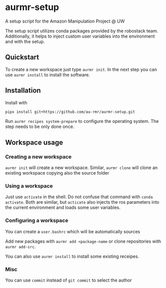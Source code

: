 # aurmr-setup 

A setup script for the Amazon Manipulation Project @ UW

The setup script utilizes conda packages provided by the robostack team.
Additionally, it helps to inject custom user variables into the environment and
with the setup.


## Quickstart

To create a new workspace just type `aurmr init`. In the next step you can use
`aurmr install` to install the software.


## Installation

Install with

```sh
pipx install git+https://github.com/au-rmr/aurmr-setup.git
```

Run `aurmr recipes system-prepare` to configure the operating system. The step needs to
be only done once.

## Workspace usage

### Creating a new workspace

`aurmr init` will create a new workspace. Similar, `aurmr clone` will clone an
existing workspace copying also the source folder

### Using a workspace

Just use `activate` in the shell. Do not confuse that command with `conda
activate`. Both are similar, but `acticate` also injects the ros parameters
into the current environment and loads some user variables.

### Configuring a workspace

You can create a `user.bashrc` which will be automatically sources

Add new packages with `aurmr add <package-name` or clone repositories with
`aurmr add-src`.

You can also use `aurmr install` to install some existing receipes.


### Misc

You can use `commit` instead of `git commit` to select the author
